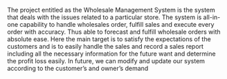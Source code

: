 The project entitled as the Wholesale Management System is the system that deals with the 
issues related to a particular store. The system is all-in-one capability to handle wholesales 
order, fulfill sales and execute every order with accuracy. Thus able to forecast and fulfill 
wholesale orders with absolute ease. Here the main target is to satisfy the expectations of the 
customers and is to easily handle the sales and record a sales report including all the necessary 
information for the future want and determine the profit loss easily. In future, we can modify 
and update our system according to the customer’s and owner’s demand
